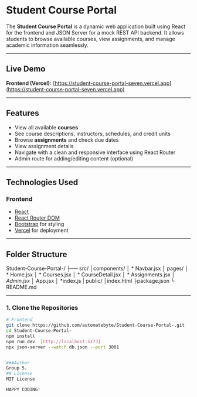 #  Student Course Portal

The **Student Course Portal** is a dynamic web application built using React for the frontend and JSON Server for a mock REST API backend. It allows students to browse available courses, view assignments, and manage academic information seamlessly.

---

##  Live Demo

 **Frontend (Vercel):** [https://student-course-portal-seven.vercel.app](https://student-course-portal-seven.vercel.app)


---

##  Features

-  View all available **courses**
-  See course descriptions, instructors, schedules, and credit units
- Browse **assignments** and check due dates
-  View assignment details
-  Navigate with a clean and responsive interface using React Router
-  Admin route for adding/editing content (optional)

---

##  Technologies Used

### Frontend
- [React](https://reactjs.org/)
- [React Router DOM](https://reactrouter.com/)
- [Bootstrap](https://getbootstrap.com/) for styling
- [Vercel](https://vercel.com/) for deployment


---

##  Folder Structure

Student-Course-Portal-/
├── src/
│components/
│  * Navbar.jsx
│ pages/
│ * Home.jsx
│ * Courses.jsx
│ * CourseDetail.jsx
│ * Assignments.jsx
│ *Admin.jsx
│* App.jsx
│ *index.js
| public/
│index.html
├package.json
└ README.md

---


### 1. Clone the Repositories

```bash
# Frontend
git clone https://github.com/automatebyte/Student-Course-Portal-.git
cd Student-Course-Portal-
npm install
npm run dev  [http://localhost:5173]
npx json-server --watch db.json --port 3001


###Author
Group 5.
## License
MIT License

HAPPY CODING!


